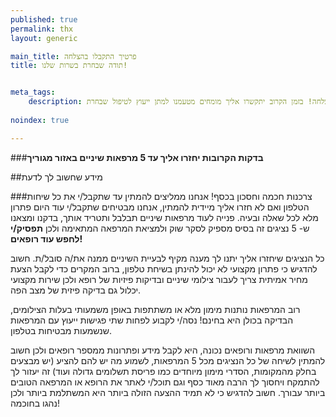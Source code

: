 ```yaml
---
published: true
permalink: thx
layout: generic

main_title: פרטיך התקבלו בהצלחה
title: תודה שבחרת בשרות שלנו!


meta_tags:
    description: פנייתך נשלחה בהצלחה! בזמן הקרוב יתקשרו אליך מומחים מטעמנו למתן ייעוץ לטיפול שבחרת
  
noindex: true

---
```


 
###**בדקות הקרובות יחזרו אליך עד 5 מרפאות שיניים באזור מגוריך**

##מידע שחשוב לך לדעת



###צרכנות חכמה וחסכון בכסף!
אנחנו ממליצים להמתין עד שתקבל/י את כל שיחות הטלפון ואם לא חזרו אליך מיידית להמתין, אנחנו מבטיחים שתקבל/י עוד היום פתרון מלא לכל שאלה ובעיה. פנייה לעוד מרפאות שיניים תבלבל ותטריד אותך, בדקנו ומצאנו ש- 5 נציגים זה בסיס מספיק לסקר שוק ולמציאת המרפאה המתאימה ולכן **תפסיק/י לחפש עוד רופאים!**


כל הנציגים שיחזרו אליך יתנו לך מענה מקיף לבעיית השיניים ממנה את/ה סובל/ת. חשוב להדגיש כי פתרון מקצועי לא יכול להינתן בשיחת טלפון, ברוב המקרים כדי לקבל הצעת מחיר אמיתית צריך לעבור צילומי שיניים ובדיקות פיזיות של רופא ולכן שירות מקצועי יכלול גם בדיקה פיזית של מצב הפה.


רוב המרפאות נותנות מימון מלא או משתתפות באופן משמעותי בעלות הצילומים, הבדיקה בכולן היא בחינם! נסה/י לקבוע לפחות שתי פגישות ייעוץ עם המרפאות שנשמעות מבטיחות בטלפון.


השוואת מרפאות ורופאים נכונה, היא לקבל מידע ופתרונות ממספר רופאים ולכן חשוב להמתין לשיחה של כל הנציגים מכל 5 המרפאות, לשמוע מה יש להם להציע (יש מבצעים בחלק מהמקומות, הסדרי מימון מיוחדים כמו פריסת תשלומים גדולה ועוד) זה יעזור לך להתמקח ויחסוך לך הרבה מאוד כסף וגם תוכל/י לאתר את הרופא או המרפאה הטובים ביותר עבורך.
חשוב להדגיש כי לא תמיד ההצעה הזולה ביותר היא המשתלמת ביותר ולכן נהגו בחוכמה!

